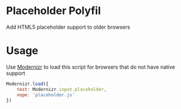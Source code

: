 Placeholder Polyfil
===================

Add HTML5 placeholder support to older browsers

Usage
=====
Use [Modernizr](http://modernizr.com/) to load this script for browsers that do not have native support

```js
Modernizr.load({
	test: Modernizr.input.placeholder,
	nope: 'placeholder.js'
})
```
